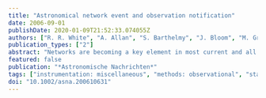 ```yaml
---
title: "Astronomical network event and observation notification"
date: 2006-09-01
publishDate: 2020-01-09T21:52:33.074055Z
authors: ["R. R. White", "A. Allan", "S. Barthelmy", "J. Bloom", "M. Graham", "F. V. Hessman", "S. Marka", "A. Rots", "K. Scholberg", "R. Seaman", "C. Stoughton", "W. T. Vestrand", "R. Williams", "P. R. Wozniak"]
publication_types: ["2"]
abstract: "Networks are becoming a key element in most current and all future, telescope and observatory projects. The ability to easily and efficiently pass observation data, alert data and instrumentation requests between distributed systems could enable science as never before. However, any effective large scale or meta-network of astronomical resources will require a common communication format or development resources will have to be continuously dedicated to creating interpreters. The necessary elements of any astronomy communication can be easily identified, efficiently described and rigidly formatted so that both robotic and human operations can use the same data. In this paper we will explore the current state of notification, what notification requirements are essential to create a successful standard and present a standard now under development by the International Virtual Observatory Alliance (IVOA), called the VOEvent. <P />"
featured: false
publication: "*Astronomische Nachrichten*"
tags: ["instrumentation: miscellaneous", "methods: observational", "standards", "telescopes"]
doi: "10.1002/asna.200610631"
---
```


